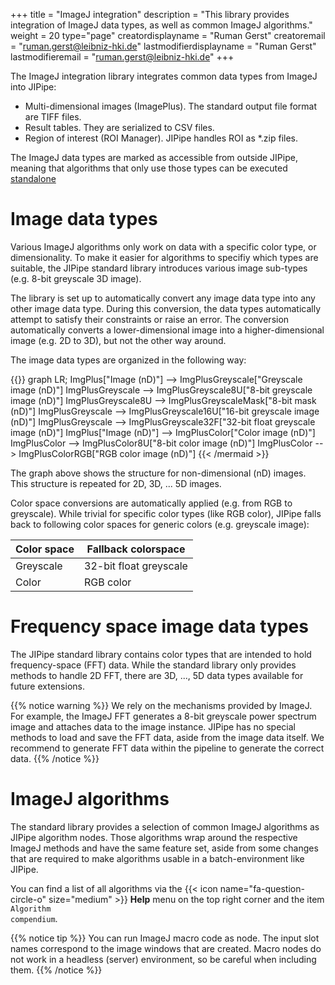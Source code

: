+++
title = "ImageJ integration"
description = "This library provides integration of ImageJ data types, as well as common ImageJ algorithms."
weight = 20
type="page"
creatordisplayname = "Ruman Gerst"
creatoremail = "ruman.gerst@leibniz-hki.de"
lastmodifierdisplayname = "Ruman Gerst"
lastmodifieremail = "ruman.gerst@leibniz-hki.de"
+++

The ImageJ integration library integrates common data types from ImageJ into JIPipe:

* Multi-dimensional images (ImagePlus). The standard output file format are TIFF files.
* Result tables. They are serialized to CSV files.
* Region of interest (ROI Manager). JIPipe handles ROI as \*.zip files.

The ImageJ data types are marked as accessible from outside JIPipe, meaning that
algorithms that only use those types can be executed [standalone](/documentation/imagej-integration)

# Image data types

Various ImageJ algorithms only work on data with a specific color type, or dimensionality.
To make it easier for algorithms to specifiy which types are suitable, the JIPipe standard library
introduces various image sub-types (e.g. 8-bit greyscale 3D image).

The library is set up to automatically convert any image data type into any other image data type.
During this conversion, the data types automatically attempt to satisfy their constraints or
raise an error. The conversion automatically converts a lower-dimensional image into a higher-dimensional image
(e.g. 2D to 3D), but not the other way around.

The image data types are organized in the following way:

{{<mermaid align="left">}}
graph LR;
ImgPlus["Image (nD)"] --> ImgPlusGreyscale["Greyscale image (nD)"]
ImgPlusGreyscale --> ImgPlusGreyscale8U["8-bit greyscale image (nD)"]
ImgPlusGreyscale8U --> ImgPlusGreyscaleMask["8-bit mask (nD)"]
ImgPlusGreyscale --> ImgPlusGreyscale16U["16-bit greyscale image (nD)"]
ImgPlusGreyscale --> ImgPlusGreyscale32F["32-bit float greyscale image (nD)"]
ImgPlus["Image (nD)"] --> ImgPlusColor["Color image (nD)"]
ImgPlusColor --> ImgPlusColor8U["8-bit color image (nD)"]
ImgPlusColor --> ImgPlusColorRGB["RGB color image (nD)"]
{{< /mermaid >}}

The graph above shows the structure for non-dimensional (nD) images.
This structure is repeated for 2D, 3D, ... 5D images.

Color space conversions are automatically applied (e.g. from RGB to greyscale).
While trivial for specific color types (like RGB color), JIPipe falls back to following
color spaces for generic colors (e.g. greyscale image):

| Color space | Fallback colorspace    |
| ----------- | ---------------------- |
| Greyscale   | 32-bit float greyscale |
| Color       | RGB color              |

# Frequency space image data types

The JIPipe standard library contains color types that are intended to hold frequency-space (FFT) data.
While the standard library only provides methods to handle 2D FFT, there are 3D, ..., 5D data types
available for future extensions.

{{% notice warning %}}
We rely on the mechanisms provided by ImageJ. For example, the ImageJ FFT generates a 8-bit greyscale power spectrum image and
attaches data to the image instance. JIPipe has no special methods to load and save the FFT data, aside from the image data itself.
We recommend to generate FFT data within the pipeline to generate the correct data.
{{% /notice %}}

# ImageJ algorithms

The standard library provides a selection of common ImageJ algorithms as JIPipe algorithm nodes.
Those algorithms wrap around the respective ImageJ methods and have the same feature set, aside
from some changes that are required to make algorithms usable in a batch-environment like JIPipe.

You can find a list of all algorithms via the {{< icon name="fa-question-circle-o" size="medium" >}} **Help** menu on the top right corner and the item <code>Algorithm compendium</code>.

{{% notice tip %}}
You can run ImageJ macro code as node. The input slot names correspond to the image windows that are created. Macro nodes do not work in a headless (server) environment, so be careful
when including them.
{{% /notice %}}
